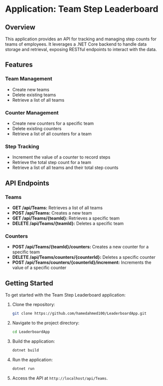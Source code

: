 # Application: Team Step Leaderboard

## Overview

This application provides an API for tracking and managing step counts for teams of employees. It leverages a .NET Core backend to handle data storage and retrieval, exposing RESTful endpoints to interact with the data.

## Features

### Team Management
- Create new teams
- Delete existing teams
- Retrieve a list of all teams

### Counter Management
- Create new counters for a specific team
- Delete existing counters
- Retrieve a list of all counters for a team

### Step Tracking
- Increment the value of a counter to record steps
- Retrieve the total step count for a team
- Retrieve a list of all teams and their total step counts

## API Endpoints

### Teams
- **GET /api/Teams:** Retrieves a list of all teams
- **POST /api/Teams:** Creates a new team
- **GET /api/Teams/{teamId}:** Retrieves a specific team
- **DELETE /api/Teams/{teamId}:** Deletes a specific team

### Counters
- **POST /api/Teams/{teamId}/counters:** Creates a new counter for a specific team
- **DELETE /api/Teams/counters/{counterId}:** Deletes a specific counter
- **POST /api/Teams/counters/{counterId}/increment:** Increments the value of a specific counter

## Getting Started

To get started with the Team Step Leaderboard application:

1. Clone the repository:
    ```bash
    git clone https://github.com/hamedahmed100/LeaderboardApp.git
    ```

2. Navigate to the project directory:
    ```bash
    cd LeaderboardApp
    ```

3. Build the application:
    ```bash
    dotnet build
    ```

4. Run the application:
    ```bash
    dotnet run
    ```

5. Access the API at `http://localhost/api/Teams`.
